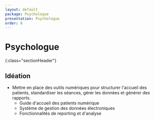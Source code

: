 ```yaml
---
layout: default
package: Psychologue
presentation: Psychologue
order: 8
---
```


# Psychologue 
{:class="sectionHeader"}

<!-- new slide -->

## Idéation 
- Mettre en place des outils numériques pour structurer l'accueil des patients, standardiser les séances, gérer les données et générer des rapports.
  - Guide d'accueil des patients numérique
  - Système de gestion des données électroniques
  - Fonctionnalités de reporting et d'analyse
<!-- new slide -->